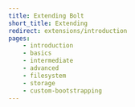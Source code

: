 ```yaml
---
title: Extending Bolt
short_title: Extending
redirect: extensions/introduction
pages:
    - introduction
    - basics
    - intermediate
    - advanced
    - filesystem
    - storage
    - custom-bootstrapping
---
```

